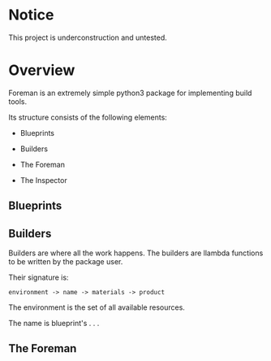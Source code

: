 # Notice

This project is underconstruction and untested.

# Overview

Foreman is an extremely simple python3 package for implementing build tools.

Its structure consists of the following elements:

- Blueprints

- Builders

- The Foreman

- The Inspector

## Blueprints

## Builders

Builders are where all the work happens. The builders are llambda functions to be written by the package user.

Their signature is:

`environment -> name -> materials -> product`

The environment is the set of all available resources.

The name is blueprint's . . .

## The Foreman
